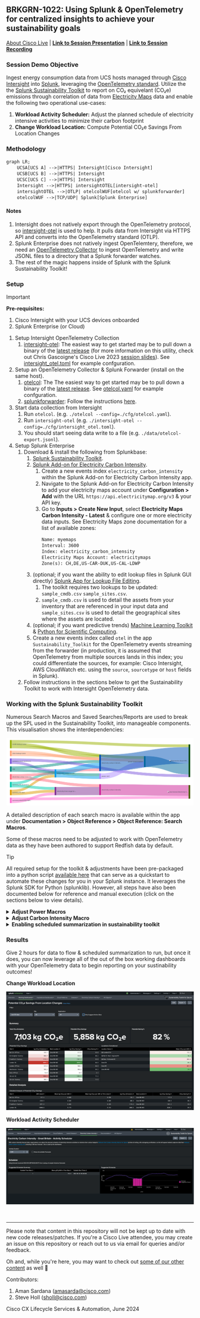 ## BRKGRN-1022: Using Splunk & OpenTelemetry for centralized insights to achieve your sustainability goals

[About Cisco Live](https://www.ciscolive.com/global.html) | [**Link to Session Presentation**](/static/) | [**Link to Session Recording**](https://www.ciscolive.com) 

### Session Demo Objective

Ingest energy consumption data from UCS hosts managed through [Cisco Intersight](https://intersight.com/help/saas/getting_started/overview) into [Splunk](https://splunk.com), leveraging the [OpenTelemetry standard](https://opentelemetry.io/). Utilize the the [Splunk Sustainability Toolkit](https://splunkbase.splunk.com/app/6343) to report on CO₂ equivelant (CO₂e) emissions through correlation of data from [Electricity Maps](https://www.electricitymaps.com/) data and enable the following two operational use-cases:
1. **Workload Activity Scheduler:** Adjust the planned schedule of electricity intensive activities to minimize their carbon footprint
2. **Change Workload Location:** Compute Potential CO₂e Savings From Location Changes

### Methodology

```mermaid
graph LR;
    UCSA[UCS A] -->|HTTPS| Intersight[Cisco Intersight]
    UCSB[UCS B] -->|HTTPS| Intersight
    UCSC[UCS C] -->|HTTPS| Intersight
    Intersight -->|HTTPS| intersightOTEL[intersight-otel]
    intersightOTEL -->|OTLP| otelcolWUF[otelcol w/ splunkforwarder]
    otelcolWUF -->|TCP/UDP| Splunk[Splunk Enterprise]
```

#### Notes

1. Intersight does not natively export through the OpenTelemetry protocol, so [intersight-otel](https://github.com/cgascoig/intersight-otel) is used to help. It pulls data from Intersight via HTTPS API and converts into the OpenTelemetry standard (OTLP).
2. Splunk Enterprise does not natively ingest OpenTelemtery, therefore, we need an [OpenTelemetry Collector](https://github.com/open-telemetry/opentelemetry-collector) to ingest OpenTelemetry and write JSONL files to a directory that a Splunk forwarder watches.
3. The rest of the magic happens inside of Splunk with the Splunk Sustainability Toolkit!

### Setup

> [!IMPORTANT]
> **Pre-requisites:**
> 1. Cisco Intersight with your UCS devices onboarded
> 2. Splunk Enterprise (or Cloud)

1. Setup Intersight OpenTelemetry Collection
    1. [intersight-otel](https://github.com/cgascoig/intersight-otel): The easiest way to get started may be to pull down a binary of the [latest release](https://github.com/cgascoig/intersight-otel/releases) (for more information on this utility, check out Chris Gascoigne's Cisco Live 2023 [session slides](https://www.ciscolive.com/c/dam/r/ciscolive/emea/docs/2024/pdf/DEVNET-2118.pdf)). See [intersight_otel.toml](/cfg/intersight_otel.toml) for example confguration.
2. Setup an OpenTelemetry Collector & Splunk Forwarder (install on the same host).
    1. [otelcol](https://github.com/open-telemetry/opentelemetry-collector): The The easiest way to get started may be to pull down a binary of the [latest release](https://github.com/open-telemetry/opentelemetry-collector/releases). See [otelcol.yaml](/cfg/intersight_otel.toml) for example confguration.
    2. [splunkforwarder](https://www.splunk.com/en_us/download/universal-forwarder.html?locale=en_us): Follow the instructions [here](https://docs.splunk.com/Documentation/Forwarder/9.2.1/Forwarder/Abouttheuniversalforwarder).
3. Start data collection from Intersight
	1. Run `otelcol`. (e.g. `./otelcol --config=./cfg/otelcol.yaml`).
	2. Run `intersight-otel` (e.g. `./intersight-otel --config=./cfg/intersight_otel.toml`).
	3. You should start seeing data write to a file (e.g. `./data/otelcol-export.jsonl`).
4. Setup Splunk Enterprise
    1. Download & install the following from Splunkbase: 
        1. [Splunk Sustainability Toolkit](https://splunkbase.splunk.com/app/6343).
        2. [Splunk Add-on for Electricity Carbon Intensity](https://splunkbase.splunk.com/app/7089).
            1. Create a new events index `electricity_carbon_intensity` within the Splunk Add-on for Electricity Carbon Intensity app.
            2. Navigate to the Splunk Add-on for Electricity Carbon Intensity to add your electricity maps account under **Configuration > Add** with the URL `https://api.electricitymap.org/v3` & your API key.
            3. Go to **Inputs > Create New Input**, select **Electricity Maps Carbon Intensity - Latest** & configure one or more electricity data inputs. See Electricity Maps zone documentation for a list of available zones:
                ```
                Name: myemaps
                Interval: 3600
                Index: electricity_carbon_intensity
                Electricity Maps Account: electricitymaps
                Zone(s): CH,DE,US-CAR-DUK,US-CAL-LDWP
                ```
        3. (optional; if you want the ability to edit lookup files in Splunk GUI directly) [Splunk App for Lookup File Editing](https://splunkbase.splunk.com/app/1724).
            1. The toolkit requires two lookups to be updated: `sample_cmdb.csv` `sample_sites.csv`.
            2. `sample_cmdb.csv` is used to detail the assets from your inventory that are referenced in your input data and `sample_sites.csv` is used to detail the geographical sites where the assets are located.
        4. (optional; if you want predictive trends) [Machine Learning Toolkit](https://splunkbase.splunk.com/app/2890) & [Python for Scientific Computing](https://splunkbase.splunk.com/app/2882).
        5. Create a new events index called `otel` in the app `Sustainability_Toolkit` for the OpenTelemetry events streaming from the forwarder (in production, it is assumed that OpenTelemetry from multiple sources lands in this index; you could differentiate the sources, for example: Cisco Intersight, AWS CloudWatch etc. using the `source`, `sourcetype` or `host` fields in Splunk). 
     2. Follow instructions in the sections below to get the Sustainability Toolkit to work with Intersight OpenTelemetry data.


### Working with the Splunk Sustainability Toolkit



Numerous Search Macros and Saved Searches/Reports are used to break up the SPL used in the Sustainability Toolkit, into manageable components. This visualisation shows the interdependencies:

![SST Macro Sankey Diagram](/static/macro-sankey.png)

A detailed description of each search macro is available within the app under **Documentation > Object Reference > Object Reference: Search Macros**.

Some of these macros need to be adjusted to work with OpenTelemetry data as they have been authored to support Redfish data by default.

> [!TIP]
> All required setup for the toolkit & adjustments have been pre-packaged into a python script [available here](/py/otel-sst-quickstart.py) that can serve as a quickstart to automate these changes for you in your Splunk instance. It leverages the Splunk SDK for Python (splunklib). However, all steps have also been documented below for reference and manual execution (click on the sections below to view details).

<details>
<summary><strong>Adjust Power Macros</strong></summary>

1. In Splunk, browse to **Settings > Advanced Search > Search Macros**.
2. Clone `power-asset-location` and name it `power-asset-location-old`. This is to save the old search if you want to revert to using redfish data with Sustainability Toolkit in the future.
3.  Create a new search macro named `power-otel` with the following search: 
    ```spl
    index=otel 
    | spath input=_raw output=resourceMetrics path=resourceMetrics{} 
    | mvexpand resourceMetrics 
    | spath input=resourceMetrics output=myAttributes path=resource{}.attributes{} 
    | rex field=myAttributes max_match=1 "(?<myHostname>\"key\":\s*\"host\.name\",\"value\":\s*{\"stringValue\":\s*\".*?})" 
    | rex field=myHostname max_match=1 ("?<myStringValue>stringValue\"\s*:\".*\"") 
    | eval myHostnameValueTmp=split(myStringValue,":") 
    | eval myHostnameValue=mvindex(myHostnameValueTmp,1) 
    | eval myHostValue2=replace(myHostnameValue,"\\\\","") 
    | eval myHostValue3=replace(myHostValue2,"\"","") 
    | spath input=resourceMetrics output=metrics path=scopeMetrics{}.metrics{} 
    | mvexpand metrics 
    | spath input=metrics output=metricName path=name 
    | search metricName="hw.host.power-Sum" 
    | spath input=metrics output=dataPoints path=gauge.dataPoints{} 
    | mvexpand dataPoints 
    | spath input=dataPoints path=asDouble output=powerConsumed 
    | spath input=dataPoints path=startTimeUnixNano output=startTimeUnixNano 
    | eval _time=startTimeUnixNano/pow(10,9), AverageConsumedkW=round(powerConsumed/1000, 3) 
    | rename myHostValue3 as "Asset IP" 
    | bin _time span=1h 
    | stats avg(AverageConsumedkW) as AverageConsumedkW by _time "Asset IP"
    ```
    This formats the OTel json into the format that Splunk Sustainability Toolkit expects to see, and ensure the data is summarized into 1 hour intervals to line up with the electricitymaps data.
    
    Edit permissions on `power-otel` for everyone the Sustainability Toolkit app to read and write the search.

4. Edit `power-asset-location` and replace the search for `power-redfish-snmp ` with the new macro `power-otel`.
<br>
</details>
<details>
<summary><strong>Adjust Carbon Intensity Macro</strong></summary>

1. In Splunk, browse to **Settings > Advanced Search > Search Macros**.
2. Clone `electricity-carbon-intensity-for-assets` and rename it to `electricity-carbon-intensity-for-assets-old`.
3. Edit `electricity-carbon-intensity-for-assets` to replace it with the following:

    ```spl
    | search index=`electricity-carbon-intensity-index` 
        [         
        | search index="otel" 
        | spath input=_raw output=resourceMetrics path=resourceMetrics{} 
        | mvexpand resourceMetrics 
        | spath input=resourceMetrics output=myAttributes path=resource{}.attributes{} 
        | rex field=myAttributes max_match=1 "(?<myHostname>\"key\":\s*\"host\.name\",\"value\":\s*{\"stringValue\":\s*\".*?})" 
        | rex field=myHostname max_match=1 ("?<myStringValue>stringValue\"\s*:\".*\"") 
        | eval myHostnameValueTmp=split(myStringValue,":") 
        | eval myHostnameValue=mvindex(myHostnameValueTmp,1) 
        | eval myHostValue2=replace(myHostnameValue,"\\\\","") 
        | eval myHostValue3=replace(myHostValue2,"\"","") 
        | stats values(myHostValue3) as "Asset IP" 
        | stats values(myHostValue3) as "Asset IP" 
        | mvexpand "Asset IP" 
        | lookup `cmdb-lookup-name` "Asset IP" OUTPUTNEW Site 
        | lookup `sites-lookup-name` "Site" OUTPUTNEW "Electricity CO2e per kWh Source" "Electricity CO2e per kWh Source Location Code" 
        | fields "Electricity CO2e per kWh Source" "Electricity CO2e per kWh Source Location Code" 
        | dedup "Electricity CO2e per kWh Source" "Electricity CO2e per kWh Source Location Code"
        | eval sourcetype='Electricity CO2e per kWh Source' 
        | eval postcode=if('Electricity CO2e per kWh Source'=="NG:carbonintensity:postcode",'Electricity CO2e per kWh Source Location Code',NULL) 
        | eval zone=if('Electricity CO2e per kWh Source'=="EM:carbonintensity",'Electricity CO2e per kWh Source Location Code',NULL) 
        | fields sourcetype, postcode, zone ] 
    | eval co2perkWh=coalesce(carbonIntensity,'intensity.forecast') 
    | eval LocationCode="Intensity_".sourcetype."/".coalesce(zone,postcode) 
    | eval _time=floor(_time) 
    | appendpipe 
        [| head 1 
        | fields _time 
        | addinfo 
        | eval TimeList=mvrange(info_min_time,info_max_time,"10m") 
        | mvexpand TimeList 
        | rename TimeList AS _time 
        | eval LocationCode=0, co2perkWh="" ] 
    | xyseries _time, LocationCode, co2perkWh
    | fields - 0 
    | filldown
    ```
    This query is modified to handle the way hostnames are presented in OpenTelemetry.
<br>

</details>
<details>
<summary><strong>Enabling scheduled summarization in sustainability toolkit</strong></summary>

1. Create two new metrics indexes: `sustainability_toolkit_summary_asset_metrics` and `sustainability_toolkit_summary_electricity_metrics`
2. Browse to **Settings > Knowledge > Searches, Reports, and Alerts**. You may need to change the owner search to All.
3. Edit search for `Summarize Asset CO2e & kW V1.0` to the following: 

    ```spl
    | union 
        [ `power-asset-location`] 
        [ `electricity-carbon-intensity-for-assets` 
        | foreach Intensity_* matchseg1=SEG1 
            [ eval 
                Intensity_SEG1 = exact('Intensity_SEG1'/1000)
                ] ] 
    | stats first(*) as * by _time
    | foreach kW!*!location!* matchseg1=SEG1 matchseg2=SEG2 
        [ eval CO2e!SEG1 = exact(if(isnull('CO2e!SEG1'), 0, 'CO2e!SEG1') + ('<<FIELD>>' * 'Intensity_SEG2'/6))] 
    | fields - Intensity_* 
    | untable _time, Type, value 
    | rex field=Type "^(?<Type>[^\!]+)\!(?<Asset>[^\!]+)($|\!)" 
    | eval {Type}=value 
    | fields - Type value 
    | stats first(*) AS * by _time, Asset 
    | eval metric_name:asset.electricity.kWh=exact(kW/6) 
    | lookup `cmdb-lookup-name` "Asset IP" AS Asset OUTPUTNEW "Site", Country, Application, "Embodied CO2e", "Years Lifetime" 
    | eval metric_name:asset.CO2e.embodied=exact('Embodied CO2e'/('Years Lifetime'*365*24*6)) 
    | rename Asset as "Asset IP" 
    | fields - "Embodied CO2e", "Years Lifetime" 
    | rename CO2e AS metric_name:asset.CO2e.electricity kW AS metric_name:asset.electricity.kW.mean
    | mcollect index=`summary-asset-metrics-index` marker="Report=Summarize Asset CO2e & kW V1.0" "Asset IP", "Site", Country, Application
    ```

4. Edit search for `Summarize Electricity CO2e/kWh V1.0` and remove the commented `mcollect` line.
5. **Edit > Edit schedule** for those searches to run hourly. *Note:* You can run them more frequent if you need to troubleshoot setup, but carbon intensity data still summarizes in 1h spans, so some of the dashboard may lag to populate.

</details>


### Results

Give 2 hours for data to flow & scheduled summarization to run, but once it does, you can now leverage all of the out of the box working dashboards with your OpenTelemetry data to begin reporting on your sustinability outcomes!

**Change Workload Location**

![SST CO2e Savings from Location Changes](/static/sst-co2e-savings-loc.png)

**Workload Activity Scheduler**

![SST CO2e Savings from Location Changes](/static/sst-co2e-workload-schedule.png)

<br>

--- 

Please note that content in this repository will not be kept up to date with new code releases/patches. If you're a Cisco Live attendee, you may create an issue on this repository or reach out to us via email for queries and/or feedback.

Oh and, while you're here, you may want to check out [some of our other content](https://github.com/ciscomanagedservices) as well 🚀 

Contributors:

1. Aman Sardana (amasarda@cisco.com)
2. Steve Holl (sholl@cisco.com)

Cisco CX Lifecycle Services & Automation, June 2024
